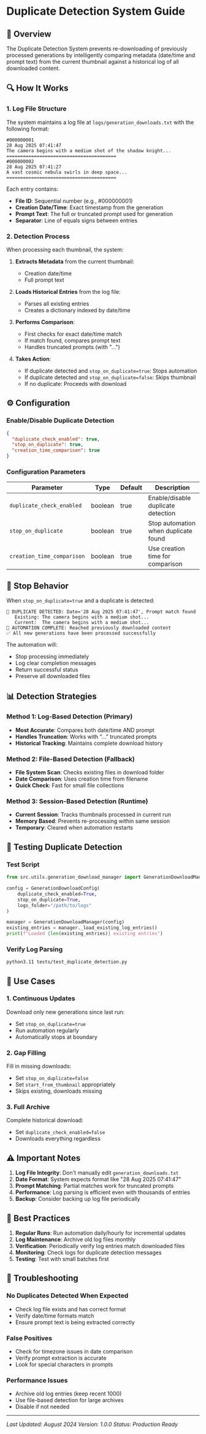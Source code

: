 # Duplicate Detection System Guide

## 🎯 Overview

The Duplicate Detection System prevents re-downloading of previously processed generations by intelligently comparing metadata (date/time and prompt text) from the current thumbnail against a historical log of all downloaded content.

## 🔍 How It Works

### 1. **Log File Structure**
The system maintains a log file at `logs/generation_downloads.txt` with the following format:

```
#000000001
28 Aug 2025 07:41:47
The camera begins with a medium shot of the shadow knight...
========================================
#000000002
28 Aug 2025 07:41:27
A vast cosmic nebula swirls in deep space...
========================================
```

Each entry contains:
- **File ID**: Sequential number (e.g., #000000001)
- **Creation Date/Time**: Exact timestamp from the generation
- **Prompt Text**: The full or truncated prompt used for generation
- **Separator**: Line of equals signs between entries

### 2. **Detection Process**

When processing each thumbnail, the system:

1. **Extracts Metadata** from the current thumbnail:
   - Creation date/time
   - Full prompt text

2. **Loads Historical Entries** from the log file:
   - Parses all existing entries
   - Creates a dictionary indexed by date/time

3. **Performs Comparison**:
   - First checks for exact date/time match
   - If match found, compares prompt text
   - Handles truncated prompts (with "...")

4. **Takes Action**:
   - If duplicate detected and `stop_on_duplicate=true`: Stops automation
   - If duplicate detected and `stop_on_duplicate=false`: Skips thumbnail
   - If no duplicate: Proceeds with download

## ⚙️ Configuration

### Enable/Disable Duplicate Detection

```json
{
  "duplicate_check_enabled": true,
  "stop_on_duplicate": true,
  "creation_time_comparison": true
}
```

### Configuration Parameters

| Parameter | Type | Default | Description |
|-----------|------|---------|-------------|
| `duplicate_check_enabled` | boolean | true | Enable/disable duplicate detection |
| `stop_on_duplicate` | boolean | true | Stop automation when duplicate found |
| `creation_time_comparison` | boolean | true | Use creation time for comparison |

## 🛑 Stop Behavior

When `stop_on_duplicate=true` and a duplicate is detected:

```
🛑 DUPLICATE DETECTED: Date='28 Aug 2025 07:41:47', Prompt match found
   Existing: The camera begins with a medium shot...
   Current:  The camera begins with a medium shot...
🎯 AUTOMATION COMPLETE: Reached previously downloaded content
✅ All new generations have been processed successfully
```

The automation will:
- Stop processing immediately
- Log clear completion messages
- Return successful status
- Preserve all downloaded files

## 📊 Detection Strategies

### Method 1: Log-Based Detection (Primary)
- **Most Accurate**: Compares both date/time AND prompt
- **Handles Truncation**: Works with "..." truncated prompts
- **Historical Tracking**: Maintains complete download history

### Method 2: File-Based Detection (Fallback)
- **File System Scan**: Checks existing files in download folder
- **Date Comparison**: Uses creation time from filename
- **Quick Check**: Fast for small file collections

### Method 3: Session-Based Detection (Runtime)
- **Current Session**: Tracks thumbnails processed in current run
- **Memory Based**: Prevents re-processing within same session
- **Temporary**: Cleared when automation restarts

## 🧪 Testing Duplicate Detection

### Test Script
```python
from src.utils.generation_download_manager import GenerationDownloadManager, GenerationDownloadConfig

config = GenerationDownloadConfig(
    duplicate_check_enabled=True,
    stop_on_duplicate=True,
    logs_folder="/path/to/logs"
)

manager = GenerationDownloadManager(config)
existing_entries = manager._load_existing_log_entries()
print(f"Loaded {len(existing_entries)} existing entries")
```

### Verify Log Parsing
```bash
python3.11 tests/test_duplicate_detection.py
```

## 📝 Use Cases

### 1. **Continuous Updates**
Download only new generations since last run:
- Set `stop_on_duplicate=true`
- Run automation regularly
- Automatically stops at boundary

### 2. **Gap Filling**
Fill in missing downloads:
- Set `stop_on_duplicate=false`
- Set `start_from_thumbnail` appropriately
- Skips existing, downloads missing

### 3. **Full Archive**
Complete historical download:
- Set `duplicate_check_enabled=false`
- Downloads everything regardless

## ⚠️ Important Notes

1. **Log File Integrity**: Don't manually edit `generation_downloads.txt`
2. **Date Format**: System expects format like "28 Aug 2025 07:41:47"
3. **Prompt Matching**: Partial matches work for truncated prompts
4. **Performance**: Log parsing is efficient even with thousands of entries
5. **Backup**: Consider backing up log file periodically

## 🚀 Best Practices

1. **Regular Runs**: Run automation daily/hourly for incremental updates
2. **Log Maintenance**: Archive old log files monthly
3. **Verification**: Periodically verify log entries match downloaded files
4. **Monitoring**: Check logs for duplicate detection messages
5. **Testing**: Test with small batches first

## 🔧 Troubleshooting

### No Duplicates Detected When Expected
- Check log file exists and has correct format
- Verify date/time formats match
- Ensure prompt text is being extracted correctly

### False Positives
- Check for timezone issues in date comparison
- Verify prompt extraction is accurate
- Look for special characters in prompts

### Performance Issues
- Archive old log entries (keep recent 1000)
- Use file-based detection for large archives
- Disable if not needed

---

*Last Updated: August 2024*
*Version: 1.0.0*
*Status: Production Ready*